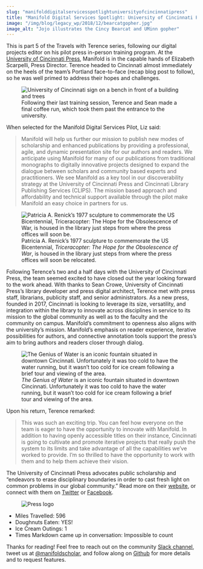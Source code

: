 ```yaml
---
slug: "manifolddigitalservicesspotlightuniversityofcincinnatipress"
title: "Manifold Digital Services Spotlight: University of Cincinnati Press"
image: "/img/blog/legacy_wp/2018/12/bearcatgopher.jpg"
image_alt: "Jojo illustrates the Cincy Bearcat and UMinn gopher"
---
```


This is part 5 of the Travels with Terence series, following our digital projects editor on his pilot press in-person training program. At the [University of Cincinnati Press](https://ucincinnatipress.uc.edu/), Manifold is in the capable hands of Elizabeth Scarpelli, Press Director. Terence headed to Cincinnati almost immediately on the heels of the team’s Portland face-to-face (recap blog post to follow), so he was well primed to address their hopes and challenges.

<!--truncate-->

<figure>
  <img 
    src={require('/img/blog/legacy_wp/2018/12/uc.jpg').default}
    alt="University of Cincinnati sign on a bench in front of a building and trees"
  />
  <figcaption>Following their last training session, Terence and Sean made a final coffee run, which took them past the entrance to the university.</figcaption>
</figure>

When selected for the Manifold Digital Services Pilot, Liz said:

> Manifold will help us further our mission to publish new modes of scholarship and enhanced publications by providing a professional, agile, and dynamic presentation site for our authors and readers. We anticipate using Manifold for many of our publications from traditional monographs to digitally innovative projects designed to expand the dialogue between scholars and community based experts and practitioners. We see Manifold as a key tool in our discoverability strategy at the University of Cincinnati Press and Cincinnati Library Publishing Services (CLIPS). The mission based approach and affordability and technical support available through the pilot make Manifold an easy choice in partners for us.

<figure>
  <img 
    src={require('/img/blog/legacy_wp/2018/12/triceracopter.jpg').default}
    alt="Patricia A. Renick’s 1977 sculpture to commemorate the US Bicentennial, Triceracopter: The Hope for the Obsolescence of War, is housed in the library just steps from where the press offices will soon be."
  />
  <figcaption>Patricia A. Renick’s 1977 sculpture to commemorate the US Bicentennial, <em>Triceracopter: The Hope for the Obsolescence of War</em>, is housed in the library just steps from where the press offices will soon be relocated.</figcaption>
</figure>

Following Terence’s two and a half days with the University of Cincinnati Press, the team seemed excited to have closed out the year looking forward to the work ahead. With thanks to Sean Crowe, University of Cincinnati Press’s library developer and press digital architect, Terence met with press staff, librarians, publicity staff, and senior administrators. As a new press, founded in 2017, Cincinnati is looking to leverage its size, versatility, and integration within the library to innovate across disciplines in service to its mission to the global community as well as to the faculty and the community on campus. Manifold’s commitment to openness also aligns with the university’s mission. Manifold’s emphasis on reader experience, iterative possibilities for authors, and connective annotation tools support the press’s aim to bring authors and readers closer through dialog.

<figure>
  <img 
    src={require('/img/blog/legacy_wp/2018/12/fountain.jpg').default}
    alt="The Genius of Water is an iconic fountain situated in downtown Cincinnati. Unfortunately it was too cold to have the water running, but it wasn’t too cold for ice cream following a brief tour and viewing of the area."
  />
  <figcaption><em>The Genius of Water</em> is an iconic fountain situated in downtown Cincinnati. Unfortunately it was too cold to have the water running, but it wasn’t too cold for ice cream following a brief tour and viewing of the area. </figcaption>
</figure>

Upon his return, Terence remarked:

> This was such an exciting trip. You can feel how everyone on the team is eager to have the opportunity to innovate with Manifold. In addition to having openly accessible titles on their instance, Cincinnati is going to cultivate and promote iterative projects that really push the system to its limits and take advantage of all the capabilities we’ve worked to provide. I’m so thrilled to have the opportunity to work with them and to help them achieve their vision.

The University of Cincinnati Press advocates public scholarship and “endeavors to erase disciplinary boundaries in order to cast fresh light on common problems in our global community.” Read more on their [website](https://ucincinnatipress.uc.edu/), or connect with them on [Twitter](https://twitter.com/ucincipress) or [Facebook](https://www.facebook.com/uofcincinnati/).

<figure>
  <img 
    src={require('/img/blog/legacy_wp/2018/12/Cincinnati_Press_Hori@4x.png').default}
    alt="Press logo"
  />
  <figcaption></figcaption>
</figure>

- Miles Travelled: 596
- Doughnuts Eaten: YES!
- Ice Cream Outings: 1
- Times Markdown came up in conversation: Impossible to count

Thanks for reading! Feel free to reach out on the community [Slack channel](https://manifold-slackin.herokuapp.com/), tweet us at [@manifoldscholar](https://twitter.com/ManifoldScholar), and follow along on [Github](https://github.com/ManifoldScholar/manifold) for more details and to request features.